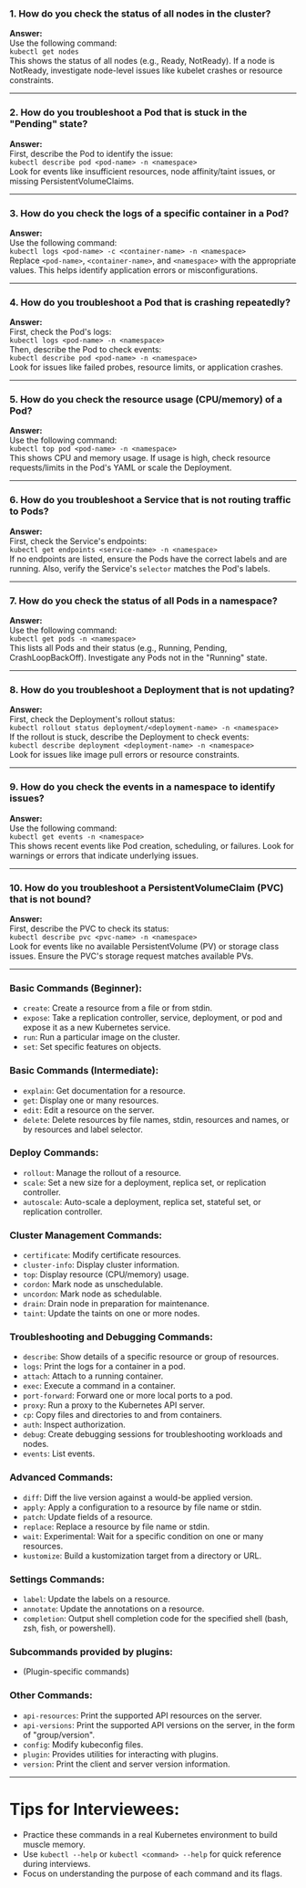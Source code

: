 ### **1. How do you check the status of all nodes in the cluster?**
**Answer:**  
Use the following command:  
`kubectl get nodes`  
This shows the status of all nodes (e.g., Ready, NotReady). If a node is NotReady, investigate node-level issues like kubelet crashes or resource constraints.

---

### **2. How do you troubleshoot a Pod that is stuck in the "Pending" state?**
**Answer:**  
First, describe the Pod to identify the issue:  
`kubectl describe pod <pod-name> -n <namespace>`  
Look for events like insufficient resources, node affinity/taint issues, or missing PersistentVolumeClaims.

---

### **3. How do you check the logs of a specific container in a Pod?**
**Answer:**  
Use the following command:  
`kubectl logs <pod-name> -c <container-name> -n <namespace>`  
Replace `<pod-name>`, `<container-name>`, and `<namespace>` with the appropriate values. This helps identify application errors or misconfigurations.

---

### **4. How do you troubleshoot a Pod that is crashing repeatedly?**
**Answer:**  
First, check the Pod's logs:  
`kubectl logs <pod-name> -n <namespace>`  
Then, describe the Pod to check events:  
`kubectl describe pod <pod-name> -n <namespace>`  
Look for issues like failed probes, resource limits, or application crashes.

---

### **5. How do you check the resource usage (CPU/memory) of a Pod?**
**Answer:**  
Use the following command:  
`kubectl top pod <pod-name> -n <namespace>`  
This shows CPU and memory usage. If usage is high, check resource requests/limits in the Pod's YAML or scale the Deployment.

---

### **6. How do you troubleshoot a Service that is not routing traffic to Pods?**
**Answer:**  
First, check the Service's endpoints:  
`kubectl get endpoints <service-name> -n <namespace>`  
If no endpoints are listed, ensure the Pods have the correct labels and are running. Also, verify the Service's `selector` matches the Pod's labels.

---

### **7. How do you check the status of all Pods in a namespace?**
**Answer:**  
Use the following command:  
`kubectl get pods -n <namespace>`  
This lists all Pods and their status (e.g., Running, Pending, CrashLoopBackOff). Investigate any Pods not in the "Running" state.

---

### **8. How do you troubleshoot a Deployment that is not updating?**
**Answer:**  
First, check the Deployment's rollout status:  
`kubectl rollout status deployment/<deployment-name> -n <namespace>`  
If the rollout is stuck, describe the Deployment to check events:  
`kubectl describe deployment <deployment-name> -n <namespace>`  
Look for issues like image pull errors or resource constraints.

---

### **9. How do you check the events in a namespace to identify issues?**
**Answer:**  
Use the following command:  
`kubectl get events -n <namespace>`  
This shows recent events like Pod creation, scheduling, or failures. Look for warnings or errors that indicate underlying issues.

---

### **10. How do you troubleshoot a PersistentVolumeClaim (PVC) that is not bound?**
**Answer:**  
First, describe the PVC to check its status:  
`kubectl describe pvc <pvc-name> -n <namespace>`  
Look for events like no available PersistentVolume (PV) or storage class issues. Ensure the PVC's storage request matches available PVs.

---


### **Basic Commands (Beginner):**
- `create`: Create a resource from a file or from stdin.
- `expose`: Take a replication controller, service, deployment, or pod and expose it as a new Kubernetes service.
- `run`: Run a particular image on the cluster.
- `set`: Set specific features on objects.

### **Basic Commands (Intermediate):**
- `explain`: Get documentation for a resource.
- `get`: Display one or many resources.
- `edit`: Edit a resource on the server.
- `delete`: Delete resources by file names, stdin, resources and names, or by resources and label selector.

### **Deploy Commands:**
- `rollout`: Manage the rollout of a resource.
- `scale`: Set a new size for a deployment, replica set, or replication controller.
- `autoscale`: Auto-scale a deployment, replica set, stateful set, or replication controller.

### **Cluster Management Commands:**
- `certificate`: Modify certificate resources.
- `cluster-info`: Display cluster information.
- `top`: Display resource (CPU/memory) usage.
- `cordon`: Mark node as unschedulable.
- `uncordon`: Mark node as schedulable.
- `drain`: Drain node in preparation for maintenance.
- `taint`: Update the taints on one or more nodes.

### **Troubleshooting and Debugging Commands:**
- `describe`: Show details of a specific resource or group of resources.
- `logs`: Print the logs for a container in a pod.
- `attach`: Attach to a running container.
- `exec`: Execute a command in a container.
- `port-forward`: Forward one or more local ports to a pod.
- `proxy`: Run a proxy to the Kubernetes API server.
- `cp`: Copy files and directories to and from containers.
- `auth`: Inspect authorization.
- `debug`: Create debugging sessions for troubleshooting workloads and nodes.
- `events`: List events.

### **Advanced Commands:**
- `diff`: Diff the live version against a would-be applied version.
- `apply`: Apply a configuration to a resource by file name or stdin.
- `patch`: Update fields of a resource.
- `replace`: Replace a resource by file name or stdin.
- `wait`: Experimental: Wait for a specific condition on one or many resources.
- `kustomize`: Build a kustomization target from a directory or URL.

### **Settings Commands:**
- `label`: Update the labels on a resource.
- `annotate`: Update the annotations on a resource.
- `completion`: Output shell completion code for the specified shell (bash, zsh, fish, or powershell).

### **Subcommands provided by plugins:**
- (Plugin-specific commands)

### **Other Commands:**
- `api-resources`: Print the supported API resources on the server.
- `api-versions`: Print the supported API versions on the server, in the form of "group/version".
- `config`: Modify kubeconfig files.
- `plugin`: Provides utilities for interacting with plugins.
- `version`: Print the client and server version information.

---

# **Tips for Interviewees:**
- Practice these commands in a real Kubernetes environment to build muscle memory.
- Use `kubectl --help` or `kubectl <command> --help` for quick reference during interviews.
- Focus on understanding the purpose of each command and its flags.
